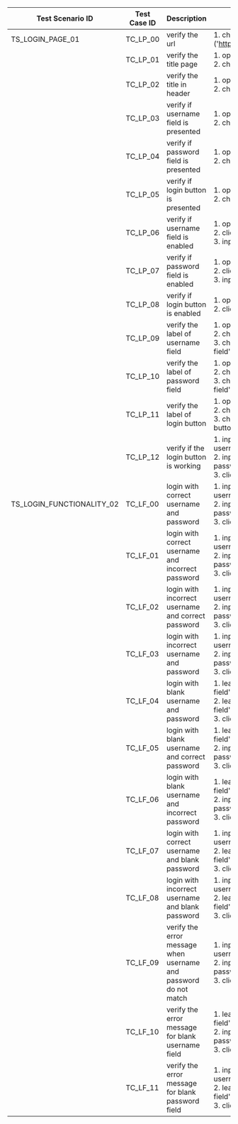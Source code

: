 | Test Scenario ID          | Test Case ID | Description                                                      | Steps To Reproduce                                                                                                                                      | Expected Result                                                           | Actual Result |
| ------------------------- | ------------ | ---------------------------------------------------------------- | ------------------------------------------------------------------------------------------------------------------------------------------------------- | ------------------------------------------------------------------------- | ------------- |
| TS_LOGIN_PAGE_01          | TC_LP_00     | verify the url                                                   | 1\. check the url ('https://www.saucedemo.com/')                                                                                                        | https://www.saucedemo.com                                                 |               |
|                           | TC_LP_01     | verify the title page                                            | 1\. open url<br>2\. check the 'Title Page'                                                                                                              | Swag Labs                                                                 |               |
|                           | TC_LP_02     | verify the title in header                                       | 1\. open url<br>2\. check the 'Title in header'                                                                                                         | Swag Labs                                                                 |               |
|                           | TC_LP_03     | verify if username field is presented                            | 1\. open url<br>2\. check the 'Username Field'                                                                                                          | username field is presented                                               |               |
|                           | TC_LP_04     | verify if password field is presented                            | 1\. open url<br>2\. check the 'Password Field'                                                                                                          | password field is presented                                               |               |
|                           | TC_LP_05     | verify if login button is presented                              | 1\. open url<br>2\. check the 'Login Button'                                                                                                            | login button is presented                                                 |               |
|                           | TC_LP_06     | verify if username field is enabled                              | 1\. open url<br>2\. click the 'Username Field'<br>3\. input some text                                                                                   | username field is enabled                                                 |               |
|                           | TC_LP_07     | verify if password field is enabled                              | 1\. open url<br>2\. click the 'Password Field'<br>3\. input some text                                                                                   | password field is enabled                                                 |               |
|                           | TC_LP_08     | verify if login button is enabled                                | 1\. open url<br>2\. click the 'Login Button'                                                                                                            | login button is enabled                                                   |               |
|                           | TC_LP_09     | verify the label of username field                               | 1\. open the [url<br>](https://www.saucedemo.com/checkout-complete.html)2\. check the 'Username field'<br>3\. check the label of 'Username field'       | Username                                                                  |               |
|                           | TC_LP_10     | verify the label of password field                               | 1\. open the [url<br>](https://www.saucedemo.com/checkout-complete.html)2\. check the 'Password field'<br>3\. check the label of 'Password field'       | Password                                                                  |               |
|                           | TC_LP_11     | verify the label of login button                                 | 1\. open the [url<br>](https://www.saucedemo.com/checkout-complete.html)2\. check the 'Login button'<br>3\. check the label of 'Login button'           | Login                                                                     |               |
|                           | TC_LP_12     | verify if the login button is working                            | 1\. input 'standard_user' as username in 'Username field'<br>2\. input 'secret_sauce' as password in 'Password field'<br>3\. click 'Login button'       | user will redirected to the products page                                 |               |
| TS_LOGIN_FUNCTIONALITY_02 | TC_LF_00     | login with correct username and password                         | 1\. input 'standard_user' as username in 'Username field'<br>2\. input 'secret_sauce' as password in 'Password field'<br>3\. click 'Login button'       | user will successfully logged in                                          |               |
|                           | TC_LF_01     | login with correct username and incorrect password               | 1\. input 'standard_user' as username in 'Username field'<br>2\. input 'secret_sauce123' as password in 'Password field'<br>3\. click 'Login button'    | user will failed to login                                                 |               |
|                           | TC_LF_02     | login with incorrect username and correct password               | 1\. input 'standard_user123' as username in 'Username field'<br>2\. input 'secret_sauce' as password in 'Password field'<br>3\. click 'Login button'    | user will failed to login                                                 |               |
|                           | TC_LF_03     | login with incorrect username and password                       | 1\. input 'standard_user123' as username in 'Username field'<br>2\. input 'secret_sauce123' as password in 'Password field'<br>3\. click 'Login button' | user will failed to login                                                 |               |
|                           | TC_LF_04     | login with blank username and password                           | 1\. leave 'Blank' the 'Username field'<br>2\. leave 'Blank' the 'Password field'<br>3\. click 'Login button'                                            | user will failed to login                                                 |               |
|                           | TC_LF_05     | login with blank username and correct password                   | 1\. leave 'Blank' the 'Username field'<br>2\. input 'secret_sauce' as password in 'Password field'<br>3\. click 'Login button'                          | user will failed to login                                                 |               |
|                           | TC_LF_06     | login with blank username and incorrect password                 | 1\. leave 'Blank' the 'Username field'<br>2\. input 'secret_sauce123' as password in 'Password field'<br>3\. click 'Login button'                       | user will failed to login                                                 |               |
|                           | TC_LF_07     | login with correct username and blank password                   | 1\. input 'standard_user' as username in 'Username field'<br>2\. leave 'Blank' the 'Password field'<br>3\. click 'Login button'                         | user will failed to login                                                 |               |
|                           | TC_LF_08     | login with incorrect username and blank password                 | 1\. input 'standard_user123' as username in 'Username field'<br>2\. leave 'Blank' the 'Password field'<br>3\. click 'Login button'                      | user will failed to login                                                 |               |
|                           | TC_LF_09     | verify the error message when username and password do not match | 1\. input 'standard_user' as username in 'Username field'<br>2\. input 'secret_sauce123' as password in 'Password field'<br>3\. click 'Login button'    | Epic sadface: Username and password do not match any user in this service |               |
|                           | TC_LF_10     | verify the error message for blank username field                | 1\. leave 'Blank' the 'Username field'<br>2\. input 'secret_sauce' as password in 'Password field'<br>3\. click 'Login button'                          | Epic sadface: Username is required                                        |               |
|                           | TC_LF_11     | verify the error message for blank password field                | 1\. input 'standard_user' as username in 'Username field'<br>2\. leave 'Blank' the 'Password field'<br>3\. click 'Login button'                         | Epic sadface: Password is required                                        |